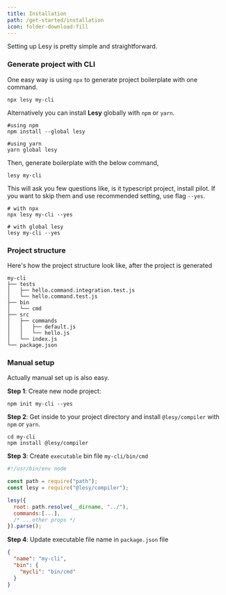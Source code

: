 ```yaml
---
title: Installation
path: /get-started/installation
icon: folder-download-fill
---
```


Setting up Lesy is pretty simple and straightforward.

### Generate project with CLI

One easy way is using `npx` to generate project boilerplate with one command.

```shell
npx lesy my-cli
```

Alternatively you can install **Lesy** globally with `npm` or `yarn`.

```shell
#using npm
npm install --global lesy

#using yarn
yarn global lesy
```

Then, generate boilerplate with the below command,

```shell
lesy my-cli
```

This will ask you few questions like, is it typescript project, install pilot. If you want to skip them and use recommended setting, use flag `--yes`.

```shell
# with npx
npx lesy my-cli --yes

# with global lesy
lesy my-cli --yes
```

### Project structure

Here's how the project structure look like, after the project is generated

```
my-cli
├── tests
│   ├── hello.command.integration.test.js
│   └── hello.command.test.js
├── bin
│   └── cmd
├── src
│   ├── commands
│   │   ├── default.js
│   │   └── hello.js
│   └── index.js
└── package.json
```

### Manual setup

Actually manual set up is also easy.

**Step 1**: Create new node project:

```shell
npm init my-cli --yes
```

**Step 2**: Get inside to your project directory and install `@lesy/compiler` with `npm` or `yarn`.

```shell
cd my-cli
npm install @lesy/compiler
```

**Step 3**: Create `executable` bin file `my-cli/bin/cmd`

```js
#!/usr/bin/env node

const path = require("path");
const lesy = require("@lesy/compiler");

lesy({
  root: path.resolve(__dirname, "../"),
  commands:[...],
  /* ...other props */
}).parse();
```

**Step 4**: Update executable file name in `package.json` file

```json
{
  "name": "my-cli",
  "bin": {
    "mycli": "bin/cmd"
  }
}
```
